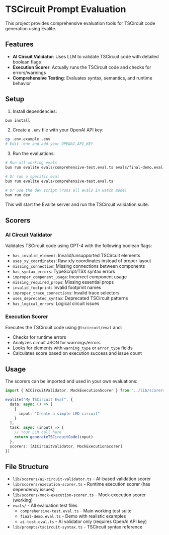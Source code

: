 # TSCircuit Prompt Evaluation

This project provides comprehensive evaluation tools for TSCircuit code generation using Evalite.

## Features

- **AI Circuit Validator**: Uses LLM to validate TSCircuit code with detailed boolean flags
- **Execution Scorer**: Actually runs the TSCircuit code and checks for errors/warnings
- **Comprehensive Testing**: Evaluates syntax, semantics, and runtime behavior

## Setup

1. Install dependencies:
```bash
bun install
```

2. Create a `.env` file with your OpenAI API key:
```bash
cp .env.example .env
# Edit .env and add your OPENAI_API_KEY
```

3. Run the evaluations:
```bash
# Run all working evals
bun run evalite evals/comprehensive-test.eval.ts evals/final-demo.eval.ts

# Or run a specific eval
bun run evalite evals/comprehensive-test.eval.ts

# Or use the dev script (runs all evals in watch mode)
bun run dev
```

This will start the Evalite server and run the TSCircuit validation suite.

## Scorers

### AI Circuit Validator

Validates TSCircuit code using GPT-4 with the following boolean flags:
- `has_invalid_element`: Invalid/unsupported TSCircuit elements
- `uses_xy_coordinates`: Raw x/y coordinates instead of proper layout
- `missing_connection`: Missing connections between components
- `has_syntax_errors`: TypeScript/TSX syntax errors
- `improper_component_usage`: Incorrect component usage
- `missing_required_props`: Missing essential props
- `invalid_footprint`: Invalid footprint names
- `improper_trace_connections`: Invalid trace selectors
- `uses_deprecated_syntax`: Deprecated TSCircuit patterns
- `has_logical_errors`: Logical circuit issues

### Execution Scorer  

Executes the TSCircuit code using `@tscircuit/eval` and:
- Checks for runtime errors
- Analyzes circuit JSON for warnings/errors
- Looks for elements with `warning_type` or `error_type` fields
- Calculates score based on execution success and issue count

## Usage

The scorers can be imported and used in your own evaluations:

```typescript
import { AICircuitValidator, MockExecutionScorer } from "../lib/scorers"

evalite("My TSCircuit Eval", {
  data: async () => [
    {
      input: "Create a simple LED circuit"
    }
  ],
  task: async (input) => {
    // Your LLM call here
    return generateTSCircuitCode(input)
  },
  scorers: [AICircuitValidator, MockExecutionScorer]
})
```

## File Structure

- `lib/scorers/ai-circuit-validator.ts` - AI-based validation scorer
- `lib/scorers/execution-scorer.ts` - Runtime execution scorer (has dependency issues)
- `lib/scorers/mock-execution-scorer.ts` - Mock execution scorer (working)
- `evals/` - All evaluation test files
  - `comprehensive-test.eval.ts` - Main working test suite
  - `final-demo.eval.ts` - Demo with realistic examples
  - `ai-test.eval.ts` - AI validator only (requires OpenAI API key)
- `lib/prompts/tscircuit-syntax.ts` - TSCircuit syntax reference
